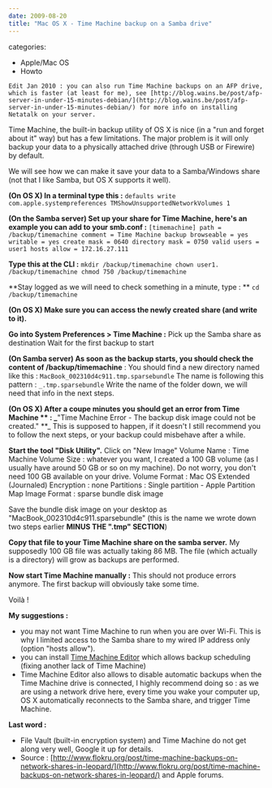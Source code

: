 ```yaml
---
date: 2009-08-20
title: "Mac OS X - Time Machine backup on a Samba drive"
---
```








categories:
- Apple/Mac OS
- Howto


`Edit Jan 2010 : you can also run Time Machine backups on an AFP drive, which is faster (at least for me), see [http://blog.wains.be/post/afp-server-in-under-15-minutes-debian/](http://blog.wains.be/post/afp-server-in-under-15-minutes-debian/) for more info on installing Netatalk on your server.`

Time Machine, the built-in backup utility of OS X is nice (in a "run and forget about it" way) but has a few limitations.
The major problem is it will only backup your data to a physically attached drive (through USB or Firewire) by default. 

We will see how we can make it save your data to a Samba/Windows share (not that I like Samba, but OS X supports it well).

**(On OS X) In a terminal type this :**
`defaults write com.apple.systempreferences TMShowUnsupportedNetworkVolumes 1`

**(On the Samba server) Set up your share for Time Machine, here's an example you can add to your smb.conf :**
`[timemachine]
   path = /backup/timemachine
   comment = Time Machine backup
   browseable = yes
   writable = yes
   create mask = 0640
   directory mask = 0750
   valid users = user1
   hosts allow = 172.16.27.111`

**Type this at the CLI :**
`mkdir /backup/timemachine
chown user1. /backup/timemachine
chmod 750 /backup/timemachine`

**Stay logged as we will need to check something in a minute, type : **
`cd /backup/timemachine`

**(On OS X) Make sure you can access the newly created share (and write to it).**

**Go into System Preferences > Time Machine :**
Pick up the Samba share as destination
Wait for the first backup to start

**(On Samba server) As soon as the backup starts, you should check the content of /backup/timemachine** :
You should find a new directory named like this : 
`MacBook_002310d4c911.tmp.sparsebundle`
The name is following this pattern : 
`_.tmp.sparsebundle`
Write the name of the folder down, we will need that info in the next steps.

**(On OS X) After a coupe minutes you should get an error from Time Machine ** :
_**"Time Machine Error - The backup disk image could not be created." **_
This is supposed to happen, if it doesn't I still recommend you to follow the next steps, or your backup could misbehave after a while.

**Start the tool "Disk Utility".**
Click on "New Image"
Volume Name : Time Machine
Volume Size : whatever you want, I created a 100 GB volume (as I usually have around 50 GB or so on my machine). Do not worry, you don't need 100 GB available on your drive.
Volume Format : Mac OS Extended (Journaled)
Encryption : none
Partitions : Single partition - Apple Partition Map
Image Format : sparse bundle disk image

Save the bundle disk image on your desktop as "MacBook_002310d4c911.sparsebundle" (this is the name we wrote down two steps earlier **MINUS THE ".tmp" SECTION**)

**Copy that file to your Time Machine share on the samba server.**
My supposedly 100 GB file was actually taking 86 MB. The file (which actually is a directory) will grow as backups are performed.

**Now start Time Machine manually :**
This should not produce errors anymore. The first backup will obviously take some time.

Voilà !

**My suggestions :**
- you may not want Time Machine to run when you are over Wi-Fi. This is why I limited access to the Samba share to my wired IP address only (option "hosts allow").
- you can install [Time Machine Editor](http://timesoftware.free.fr/timemachineeditor/) which allows backup scheduling (fixing another lack of Time Machine) 
- Time Machine Editor also allows to disable automatic backups when the Time Machine drive is connected, I highly recommend doing so : as we are using a network drive here, every time you wake your computer up, OS X  automatically reconnects to the Samba share, and trigger Time Machine.

**Last word :**
- File Vault (built-in encryption system) and Time Machine do not get along very well, Google it up for details. 
- Source : [http://www.flokru.org/post/time-machine-backups-on-network-shares-in-leopard/](http://www.flokru.org/post/time-machine-backups-on-network-shares-in-leopard/) and Apple forums.
